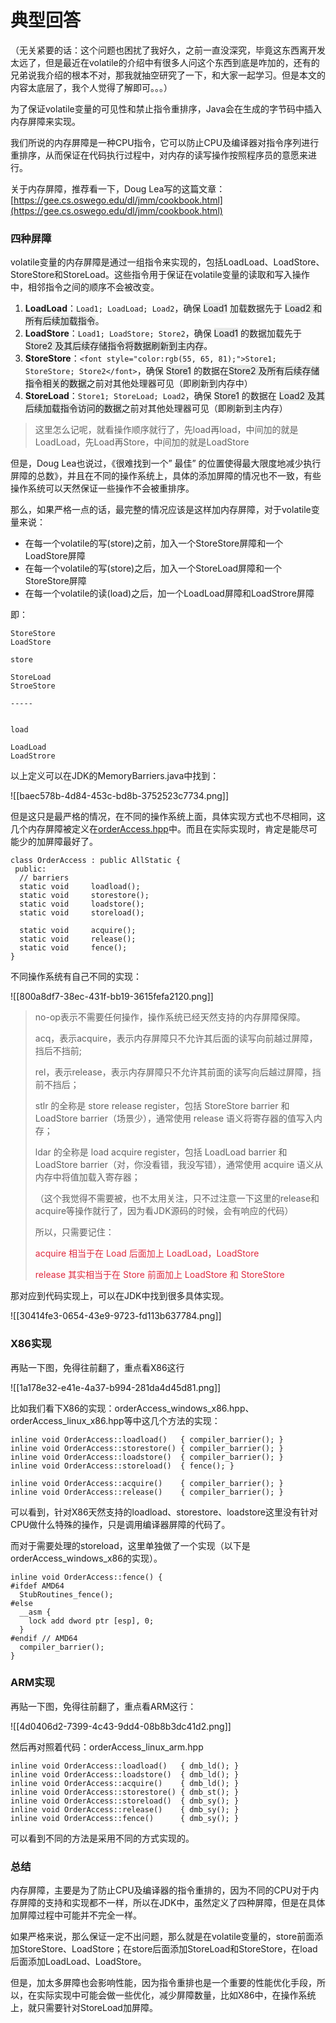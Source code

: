 # 典型回答


（无关紧要的话：这个问题也困扰了我好久，之前一直没深究，毕竟这东西离开发太远了，但是最近在volatile的介绍中有很多人问这个东西到底是咋加的，还有的兄弟说我介绍的根本不对，那我就抽空研究了一下，和大家一起学习。但是本文的内容太底层了，我个人觉得了解即可。。。）



为了保证volatile变量的可见性和禁止指令重排序，Java会在生成的字节码中插入内存屏障来实现。



我们所说的内存屏障是一种CPU指令，它可以防止CPU及编译器对指令序列进行重排序，从而保证在代码执行过程中，对内存的读写操作按照程序员的意愿来进行。



关于内存屏障，推荐看一下，Doug Lea写的这篇文章：[https://gee.cs.oswego.edu/dl/jmm/cookbook.html](https://gee.cs.oswego.edu/dl/jmm/cookbook.html)



### 四种屏障


volatile变量的内存屏障是通过一组指令来实现的，包括LoadLoad、LoadStore、StoreStore和StoreLoad。这些指令用于保证在volatile变量的读取和写入操作中，相邻指令之间的顺序不会被改变。



1. **LoadLoad**：`Load1; LoadLoad; Load2`，确保 <font style="background-color:#E7E9E8;">Load1</font> 加载数据先于 <font style="background-color:#E7E9E8;">Load2 和所有后续加载指令</font>。
2. **LoadStore**：`Load1; LoadStore; Store2`，确保 <font style="background-color:#E7E9E8;">Load1</font> 的数据加载先于 <font style="background-color:#E7E9E8;">Store2 及其后续存储指令将数据刷新到主内存</font>。
3. **StoreStore**：`<font style="color:rgb(55, 65, 81);">Store1; StoreStore; Store2</font>`，确保 <font style="background-color:#E7E9E8;">Store1</font> 的数据在<font style="background-color:#E7E9E8;">Store2 及所有后续存储指令相关的数据</font>之前对其他处理器可见（即刷新到内存中）
4. **StoreLoad**：`Store1; StoreLoad; Load2`，确保 <font style="background-color:#E7E9E8;">Store1</font> 的数据在 <font style="background-color:#E7E9E8;">Load2 及其后续加载指令访问的数据</font>之前对其他处理器可见（即刷新到主内存）



> 这里怎么记呢，就看操作顺序就行了，先load再load，中间加的就是LoadLoad，先Load再Store，中间加的就是LoadStore
>



但是，Doug Lea也说过，《很难找到一个” 最佳” 的位置使得最大限度地减少执行屏障的总数》，并且在不同的操作系统上，具体的添加屏障的情况也不一致，有些操作系统可以天然保证一些操作不会被重排序。



那么，如果严格一点的话，最完整的情况应该是这样加内存屏障，对于volatile变量来说：



+ 在每一个volatile的写(store)之前，加入一个StoreStore屏障和一个LoadStore屏障
+ 在每一个volatile的写(store)之后，加入一个StoreLoad屏障和一个StoreStore屏障
+ 在每一个volatile的读(load)之后，加一个LoadLoad屏障和LoadStrore屏障



即：



```plain
StoreStore
LoadStore

store

StoreLoad
StroeStore

-----


load

LoadLoad
LoadStrore
```

<font style="color:rgb(255, 0, 0);background-color:rgb(255, 255, 238);"></font>

以上定义可以在JDK的MemoryBarriers.java中找到：



![[baec578b-4d84-453c-bd8b-3752523c7734.png]]



但是这只是最严格的情况，在不同的操作系统上面，具体实现方式也不尽相同，这几个内存屏障被定义在[orderAccess.hpp](https://github.com/openjdk/jdk/blob/28c82bf18d85be00bea45daf81c6a9d665ac676f/src/hotspot/share/runtime/orderAccess.hpp)中。而且在实际实现时，肯定是能尽可能少的加屏障最好了。



```plain
class OrderAccess : public AllStatic {
 public:
  // barriers
  static void     loadload();
  static void     storestore();
  static void     loadstore();
  static void     storeload();

  static void     acquire();
  static void     release();
  static void     fence();
}
```



不同操作系统有自己不同的实现：



![[800a8df7-38ec-431f-bb19-3615fefa2120.png]]





> no-op表示不需要任何操作，操作系统已经天然支持的内存屏障保障。
>
> acq，表示acquire，表示内存屏障只不允许其后面的读写向前越过屏障，挡后不挡前;
>
> rel，表示release，表示内存屏障只不允许其前面的读写向后越过屏障，挡前不挡后；
>
> stlr 的全称是 store release register，包括 StoreStore barrier 和 LoadStore barrier（场景少），通常使用 release 语义将寄存器的值写入内存；
>
> ldar 的全称是 load acquire register，包括 LoadLoad barrier 和 LoadStore barrier（对，你没看错，我没写错），通常使用 acquire 语义从内存中将值加载入寄存器；
>
> 
>
> （这个我觉得不需要被，也不太用关注，只不过注意一下这里的release和acquire等操作就行了，因为看JDK源码的时候，会有响应的代码）
>
> 所以，只需要记住：
>
> 
>
> <font style="color:#DF2A3F;">acquire 相当于在 Load 后面加上 LoadLoad，LoadStore </font>
>
> <font style="color:#DF2A3F;">release 其实相当于在 Store 前面加上 LoadStore 和 StoreStore</font>
>



那对应到代码实现上，可以在JDK中找到很多具体实现。

![[30414fe3-0654-43e9-9723-fd113b637784.png]]

### X86实现


再贴一下图，免得往前翻了，重点看X86这行

![[1a178e32-e41e-4a37-b994-281da4d45d81.png]]



比如我们看下X86的实现：orderAccess_windows_x86.hpp、orderAccess_linux_x86.hpp等中这几个方法的实现：



```plain
inline void OrderAccess::loadload()   { compiler_barrier(); }
inline void OrderAccess::storestore() { compiler_barrier(); }
inline void OrderAccess::loadstore()  { compiler_barrier(); }
inline void OrderAccess::storeload()  { fence(); }

inline void OrderAccess::acquire()    { compiler_barrier(); }
inline void OrderAccess::release()    { compiler_barrier(); }
```



可以看到，针对X86天然支持的loadload、storestore、loadstore这里没有针对CPU做什么特殊的操作，只是调用编译器屏障的代码了。



而对于需要处理的storeload，这里单独做了一个实现（以下是orderAccess_windows_x86的实现）。



```plain
inline void OrderAccess::fence() {
#ifdef AMD64
  StubRoutines_fence();
#else
  __asm {
    lock add dword ptr [esp], 0;
  }
#endif // AMD64
  compiler_barrier();
}
```



### ARM实现


再贴一下图，免得往前翻了，重点看ARM这行：

![[4d0406d2-7399-4c43-9dd4-08b8b3dc41d2.png]]





然后再对照着代码：orderAccess_linux_arm.hpp



```plain
inline void OrderAccess::loadload()   { dmb_ld(); }
inline void OrderAccess::loadstore()  { dmb_ld(); }
inline void OrderAccess::acquire()    { dmb_ld(); }
inline void OrderAccess::storestore() { dmb_st(); }
inline void OrderAccess::storeload()  { dmb_sy(); }
inline void OrderAccess::release()    { dmb_sy(); }
inline void OrderAccess::fence()      { dmb_sy(); }
```



可以看到不同的方法是采用不同的方式实现的。



### 总结


内存屏障，主要是为了防止CPU及编译器的指令重排的，因为不同的CPU对于内存屏障的支持和实现都不一样，所以在JDK中，虽然定义了四种屏障，但是在具体加屏障过程中可能并不完全一样。



如果严格来说，那么保证一定不出问题，那么就是在volatile变量的，store前面添加StoreStore、LoadStore；在store后面添加StoreLoad和StoreStore，在load后面添加LoadLoad、LoadStore。



但是，加太多屏障也会影响性能，因为指令重排也是一个重要的性能优化手段，所以，在实际实现中可能会做一些优化，减少屏障数量，比如X86中，在操作系统上，就只需要针对StoreLoad加屏障。



